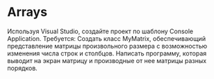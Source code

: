 # Arrays
Используя Visual Studio, создайте проект по шаблону Console Application.
Требуется:
Создать класс MyMatrix, обеспечивающий представление матрицы произвольного размера
с возможностью изменения числа строк и столбцов.
Написать программу, которая выводит на экран матрицу и производные от нее матрицы разных
порядков.
